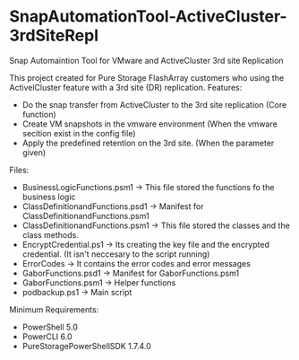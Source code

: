 # SnapAutomationTool-ActiveCluster-3rdSiteRepl

Snap Automaintion Tool for VMware and ActiveCluster 3rd site Replication



This project created for Pure Storage FlashArray customers who using the ActivelCluster feature with a 3rd site (DR) replication. 
Features:
 - Do the snap transfer from ActiveCluster to the 3rd site replication (Core function)
 - Create VM snapshots in the vmware environment (When the vmware secition exist in the config file)
 - Apply the predefined retention on the 3rd site. (When the parameter given)

Files:
 - BusinessLogicFunctions.psm1  -> This file stored the functions fo the business logic
 - ClassDefinitionandFunctions.psd1  -> Manifest for ClassDefinitionandFunctions.psm1
 - ClassDefinitionandFunctions.psm1  -> This file stored the classes and the class methods.
 - EncryptCredential.ps1  -> Its creating the key file and the encrypted credential. (It isn't neccesary to the script running)
 - ErrorCodes  -> It contains the error codes and error messages
 - GaborFunctions.psd1  -> Manifest for GaborFunctions.psm1
 - GaborFunctions.psm1  -> Helper functions
 - podbackup.ps1  -> Main script

Minimum Requirements:
 - PowerShell 5.0
 - PowerCLI 6.0
 - PureStoragePowerShellSDK 1.7.4.0